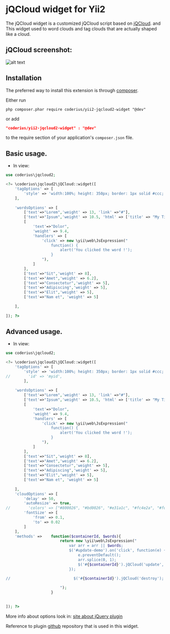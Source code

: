 jQCloud widget for Yii2
=========================
The jQCloud widget is a customized jQCloud script based on [jQCloud](http://mistic100.github.io/jQCloud/index.html#words-options). and 
This widget used to word clouds and tag clouds that are actually shaped like a cloud. 

jQCloud screenshot:
-------------------
![alt text](https://photos.app.goo.gl/71osSLikhWyEuMHg8 "jQCloud example")

Installation
------------
The preferred way to install this extension is through [composer](http://getcomposer.org/download/).

Either run

```
php composer.phar require coderius/yii2-jqcloud2-widget "@dev"
```

or add

```json
"coderius/yii2-jqcloud2-widget" : "@dev"
```

to the require section of your application's `composer.json` file.




Basic usage.
-----------
* In view:
```php
use coderius\jqcloud2;

<?= \coderius\jqcloud2\jQCloud::widget([
    'tagOptions' => [
        'style' => 'width:100%; height: 350px; border: 1px solid #ccc;',
    ],
    
    'wordsOptions' => [
        ['text'=>"Lorem",'weight' => 13, 'link' =>"#"],
        ['text'=>"Ipsum",'weight' => 10.5, 'html' => ['title' => "My Title", "class" => "custom-class"], 'link' => ['href' => "http://jquery.com/", 'target' => "_blank"]],
        [
            'text'=>"Dolor",
            'weight' => 9.4, 
            'handlers' => [
                'click' => new \yii\web\JsExpression("
                    function() {
                        alert('You clicked the word !');
                    }
                "),
            ]
        ],
        ['text'=>"Sit",'weight' => 8],
        ['text'=>"Amet",'weight' => 6.2],
        ['text'=>"Consectetur",'weight' => 5],
        ['text'=>"Adipiscing",'weight' => 5],
        ['text'=>"Elit",'weight' => 5],
        ['text'=>"Nam et", 'weight' => 5]
            
    ],
   
]); ?>
```

Advanced usage.
--------------
* In view:
```php
use coderius\jqcloud2;

<?= \coderius\jqcloud2\jQCloud::widget([
    'tagOptions' => [
        'style' => 'width:100%; height: 350px; border: 1px solid #ccc;',
//        'id' => 'myid',
        ],
    
    'wordsOptions' => [
        ['text'=>"Lorem",'weight' => 13, 'link' =>"#"],
        ['text'=>"Ipsum",'weight' => 10.5, 'html' => ['title' => "My Title", "class" => "custom-class"], 'link' => ['href' => "http://jquery.com/", 'target' => "_blank"]],
        [
            'text'=>"Dolor",
            'weight' => 9.4, 
            'handlers' => [
                'click' => new \yii\web\JsExpression("
                    function() {
                        alert('You clicked the word !');
                    }
                "),
            ]
        ],
        ['text'=>"Sit",'weight' => 8],
        ['text'=>"Amet",'weight' => 6.2],
        ['text'=>"Consectetur",'weight' => 5],
        ['text'=>"Adipiscing",'weight' => 5],
        ['text'=>"Elit",'weight' => 5],
        ['text'=>"Nam et", 'weight' => 5]
            
    ],
    'cloudOptions' => [
        'delay' => 50,
        'autoResize' => true,
//        'colors' => ["#800026", "#bd0026", "#e31a1c", "#fc4e2a", "#fd8d3c", "#feb24c", "#fed976", "#ffeda0", "#ffffcc"],
        'fontSize' => [
            'from' => 0.1,
            'to' => 0.02
        ]
    ],
    'methods' =>    function($containerId, $words){
                        return new \yii\web\JsExpression("
                            var arr = arr || $words;
                            $('#update-demo').on('click', function(e) {
                                e.preventDefault();
                                arr.splice(0, 1);
                                $('#{$containerId}').jQCloud('update', arr);
                            });
                            
//                            $('#{$containerId}').jQCloud('destroy');

                        ");
                    } 
   
    
]); ?>
```

More info about options look in: 
[site about jQuery plugin](http://mistic100.github.io/jQCloud/index.html#words-options)


Reference to plugin [github](https://github.com/mistic100/jQCloud) repository that is used in this widget.